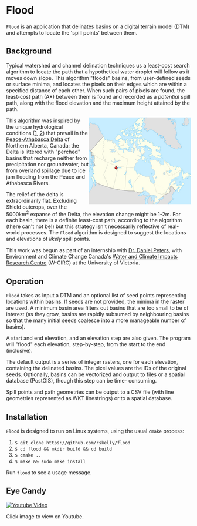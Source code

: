 # Flood

`Flood` is an application that delinates basins on a digital terrain 
model (DTM) and attempts to locate the 'spill points' between them.

## Background

Typical watershed and channel delination techniques us a least-cost 
search algorithm to locate the path that a hypothetical water droplet 
will follow as it moves down slope. This algorithm "floods" basins, 
from user-defined seeds or surface minima, and locates the 
pixels on their edges which are within a specified distance of
each other. When such pairs of pixels are found, the least-cost path
(A*) between them is found and recorded as a *potential* spill path,
along with the flood elevation and the maximum height attained by
the path.

<img src="assets/pad_map.png" alt="Peace-Athabasca Delta" align="right" /> This algorithm was inspired by the unique hydrological conditions ([1](https://onlinelibrary.wiley.com/doi/abs/10.1002/hyp.6420), [2](https://link.springer.com/article/10.1007/s11273-005-1114-1))
that prevail in the [Peace-Athabasca Delta](https://en.wikipedia.org/wiki/Peace%E2%80%93Athabasca_Delta) of Northern Alberta, Canada:
the Delta is littered with "perched" basins that recharge neither
from precipitation nor groundwater, but from overland spillage due to ice jam
flooding from the Peace and Athabasca Rivers. 

The relief of the delta is extraordinarily flat. Excluding Shield outcrops, 
over the 5000km<sup>2</sup> expanse of the Delta, the elevation change might be 1-2m. For 
each basin, there is a definite least-cost path, according to the algorithm 
(there can't not be!) but this strategy isn't necessarily reflective of 
real-world processes. The `Flood` algorithm is designed to suggest the locations
and elevations of *likely* spill points.

This work was begun as part of an internship with [Dr. Daniel Peters](https://profils-profiles.science.gc.ca/en/profile/daniel-l-peters-phd-pgeo), with 
Environment and Climate Change Canada's [Water and Climate Impacts Research 
Centre](https://www.uvic.ca/research/centres/wcirc/) (W-CIRC) at the University of Victoria.

## Operation

`Flood` takes as input a DTM and an optional list of seed points representing locations
within basins. If seeds are not provided, the minima in the raster are used. A minimum basin
area filters out basins that are too small to be of interest (as they grow, basins are rapidly
subsumed by neighbouring basins so that the many initial seeds coalesce into a more manageable
number of basins). 

A start and end elevation, and an elevation step are also given. The program
will "flood" each elevation, step-by-step, from the start to the end (inclusive). 

The default output is a series of integer rasters, one for each elevation, containing the 
delinated basins. The pixel values are the IDs of the original seeds. Optionally, basins 
can be vectorized and output to files or a spatial database (PostGIS), though this step can be time-
consuming.

Spill points and path geometries can be output to a CSV file (with line geometries represented
as WKT linestrings) or to a spatial database.
 
## Installation

`Flood` is designed to run on Linux systems, using the usual `cmake` process:

1) `$ git clone https://github.com/rskelly/flood`
2) `$ cd flood && mkdir build && cd build`
3) `$ cmake ..`
4) `$ make && sudo make install`

Run `flood` to see a usage message.

## Eye Candy

[![Youtube Video](https://img.youtube.com/vi/eohzysco3YQ/0.jpg)](https://youtu.be/eohzysco3YQ)

Click image to view on Youtube.

